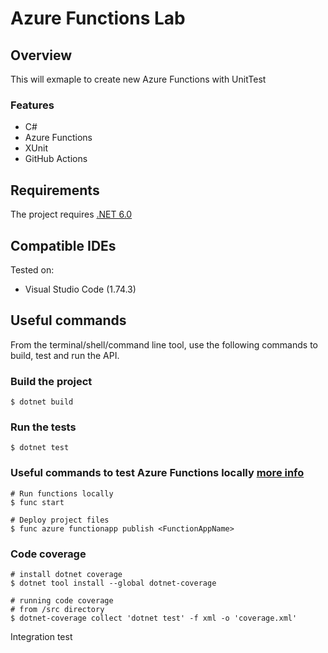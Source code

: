 # Azure Functions Lab

## Overview

This will exmaple to create new Azure Functions with UnitTest

### Features

 - C#
 - Azure Functions
 - XUnit
 - GitHub Actions
 ## Requirements

The project requires [.NET 6.0](https://dotnet.microsoft.com/en-us/download/dotnet/6.0)

## Compatible IDEs

Tested on:

- Visual Studio Code (1.74.3)

## Useful commands

From the terminal/shell/command line tool, use the following commands to build, test and run the API.

### Build the project

```shell
$ dotnet build
```

### Run the tests

```shell
$ dotnet test
```

### Useful commands to test Azure Functions locally [more info](https://learn.microsoft.com/en-us/azure/azure-functions/functions-dotnet-class-library?tabs=v4%2Ccmd)

```shell
# Run functions locally
$ func start

# Deploy project files
$ func azure functionapp publish <FunctionAppName>
```

### Code coverage

```shell
# install dotnet coverage
$ dotnet tool install --global dotnet-coverage

# running code coverage
# from /src directory
$ dotnet-coverage collect 'dotnet test' -f xml -o 'coverage.xml'
```

Integration test
